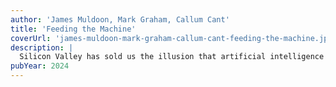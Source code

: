 ```yaml
---
author: 'James Muldoon, Mark Graham, Callum Cant'
title: 'Feeding the Machine'
coverUrl: 'james-muldoon-mark-graham-callum-cant-feeding-the-machine.jpg'
description: |
  Silicon Valley has sold us the illusion that artificial intelligence is a frictionless technology that will bring wealth and prosperity to humanity. But hidden beneath this smooth surface lies the grim reality of a precarious global workforce of millions laboring under often appalling conditions to make A.I. possible. This book presents an urgent, riveting investigation of the intricate network that maintains this exploitative system, revealing the untold truth of A.I. Based on hundreds of interviews and thousands of hours of fieldwork over more than a decade, Feeding the Machine describes the lives of the workers deliberately concealed from view, and the power structures that determine their future. It gives voice to the people whom A.I. exploits, from accomplished writers and artists to the armies of data annotators, content moderators and warehouse workers, revealing how their dangerous, low-paid labor is connected to longer histories of gendered, racialized, and colonial exploitation.
pubYear: 2024
---
```

